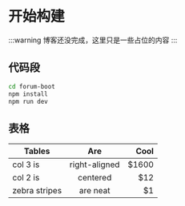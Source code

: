 # 开始构建

:::warning
博客还没完成，这里只是一些占位的内容
:::

## 代码段

```sh
cd forum-boot
npm install
npm run dev
```

## 表格

| Tables        | Are           | Cool  |
| ------------- |:-------------:| -----:|
| col 3 is      | right-aligned | $1600 |
| col 2 is      | centered      |   $12 |
| zebra stripes | are neat      |    $1 |
